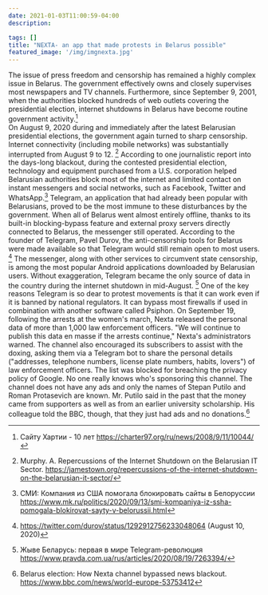 ```yaml
---
date: 2021-01-03T11:00:59-04:00
description: 

tags: []
title: "NEXTA- an app that made protests in Belarus possible"
featured_image: '/img/imgnexta.jpg'
---
```

The issue of press freedom and censorship has remained a highly complex issue in Belarus. The government effectively owns and closely supervises most newspapers and TV channels. Furthermore, since September 9, 2001, when the authorities blocked hundreds of web outlets covering the presidential election, internet shutdowns in Belarus have become routine government activity.[^4]  
On August 9, 2020 during and immediately after the latest Belarusian presidential elections, the government again turned to sharp censorship. Internet connectivity (including mobile networks) was substantially interrupted from August 9 to 12. [^5]  According to one journalistic report into the days-long blackout, during the contested presidential election, technology and equipment purchased from a U.S. corporation helped Belarusian authorities block most of the internet and limited contact on instant messengers and social networks, such as Facebook, Twitter and WhatsApp.[^6] Telegram, an application that had already been popular with Belarusians, proved to be the most immune to these disturbances by the government. When all of Belarus went almost entirely offline, thanks to its built-in blocking-bypass feature and external proxy servers directly connected to Belarus, the messenger still operated. According to the founder of Telegram, Pavel Durov, the anti-censorship tools for Belarus were made available so that Telegram would still remain open to most users. [^7] The messenger, along with other services to circumvent state censorship, is among the most popular Android applications downloaded by Belarusian users. Without exaggeration, Telegram became the only source of data in the country during the internet shutdown in mid-August. [^8]
 One of the key reasons Telegram is so dear to protest movements is that it can work even if it is banned by national regulators. It can bypass most firewalls if used in combination with another software called Psiphon. 
On September 19, following the arrests at the women's march, Nexta released the personal data of more than 1,000 law enforcement officers. "We will continue to publish this data en masse if the arrests continue," Nexta's administrators warned. The channel also encouraged its subscribers to assist with the doxing, asking them via a Telegram bot to share the personal details ("addresses, telephone numbers, license plate numbers, habits, lovers") of law enforcement officers.  The list was blocked for breaching the privacy policy of Google.
No one really knows who's sponsoring this channel. The channel does not have any ads and only the names of Stepan Putilo and Roman Protasevich are known. Mr. Putilo said in the past that the money came from supporters as well as from an earlier university scholarship. His colleague told the BBC, though, that they just had ads and no donations.[^9]


[^4]: Сайту Хартии - 10 лет https://charter97.org/ru/news/2008/9/11/10044/ 
[^5]: Murphy. A. Repercussions of the Internet Shutdown on the Belarusian IT Sector. https://jamestown.org/repercussions-of-the-internet-shutdown-on-the-belarusian-it-sector/ 
[^6]: СМИ: Компания из США помогала блокировать сайты в Белоруссии
https://www.mk.ru/politics/2020/09/13/smi-kompaniya-iz-ssha-pomogala-blokirovat-sayty-v-belorussii.html 
[^7]: https://twitter.com/durov/status/1292912756233048064 (August 10, 2020)
[^8]: Жыве Беларусь: первая в мире Telegram-революция
 https://www.pravda.com.ua/rus/articles/2020/08/19/7263394/ 
[^9]: Belarus election: How Nexta channel bypassed news blackout.
https://www.bbc.com/news/world-europe-53753412 
